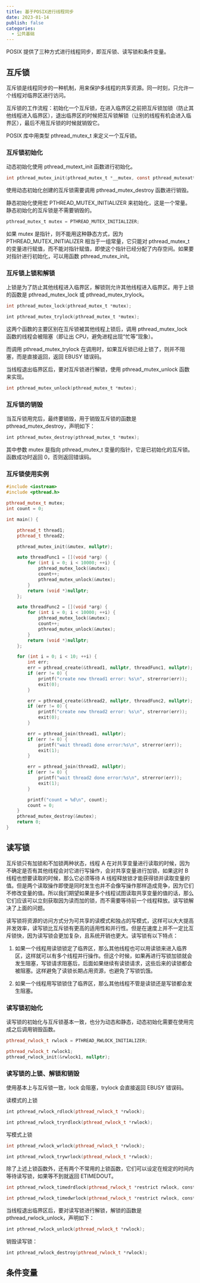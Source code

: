 ```yaml
---
title: 基于POSIX进行线程同步
date: 2023-01-14
publish: false
categories:
  - 公共基础
---
```


POSIX 提供了三种方式进行线程同步，即互斥锁、读写锁和条件变量。

## 互斥锁

互斥锁是线程同步的一种机制，用来保护多线程的共享资源。同一时刻，只允许一个线程对临界区进行访问。

互斥锁的工作流程：初始化一个互斥锁，在进入临界区之前把互斥锁加锁（防止其他线程进入临界区），退出临界区的时候把互斥锁解锁（让别的线程有机会进入临界区），最后不用互斥锁的时候就销毁它。

POSIX 库中用类型 pthread_mutex_t 来定义一个互斥锁。

### 互斥锁初始化

动态初始化使用 pthread_mutext_init 函数进行初始化。

```c
int pthread_mutex_init(pthread_mutex_t *__mutex, const pthread_mutexattr_t *__mutexattr);
```

使用动态初始化创建的互斥锁需要调用 pthread_mutex_destroy 函数进行销毁。

静态初始化使用宏 PTHREAD_MUTEX_INITIALIZER 来初始化，这是一个常量。静态初始化的互斥锁是不需要销毁的。

```c
pthread_mutex_t mutex = PTHREAD_MUTEX_INITIALIZER;
```

如果 mutex 是指针，则不能用这种静态方式，因为 PTHREAD_MUTEX_INITIALIZER 相当于一组常量，它只能对 pthread_mutex_t 的变量进行赋值，而不能对指针赋值，即使这个指针已经分配了内存空间。如果要对指针进行初始化，可以用函数 pthread_mutex_init。

### 互斥锁上锁和解锁

上锁是为了防止其他线程进入临界区，解锁则允许其他线程进入临界区。用于上锁的函数是 pthread_mutex_lock 或 pthread_mutex_trylock。

```c
int pthread_mutex_lock(pthread_mutex_t *mutex);​​

​​​​​​​int pthread_mutex_trylock(pthread_mutex_t *mutex);​​
```

这两个函数的主要区别在互斥锁被其他线程上锁后，调用 pthread_mutex_lock 函数的线程会被阻塞（即让出 CPU，避免进程出现“忙等”现象）。

而调用 pthread_mutex_trylock 在调用时，如果互斥锁已经上锁了，则并不阻塞，而是直接返回，返回 EBUSY 错误码。

当线程退出临界区后，要对互斥锁进行解锁，使用 pthread_mutex_unlock 函数来实现。

```c
int pthread_mutex_unlock(pthread_mutex_t *mutex);​​
```

### 互斥锁的销毁

当互斥锁用完后，最终要销毁，用于销毁互斥锁的函数是 pthread_mutex_destroy，声明如下：

```c
​​​​​​​int pthread_mutex_destroy(pthread_mutex_t *mutex);​​
```

其中参数 mutex 是指向 pthread_mutex_t 变量的指针，它是已初始化的互斥锁。函数成功时返回 0，否则返回错误码。

### 互斥锁使用实例

```cpp
#include <iostream>
#include <pthread.h>

pthread_mutex_t mutex;
int count = 0;

int main() {

    pthread_t thread1;
    pthread_t thread2;

    pthread_mutex_init(&mutex, nullptr);

    auto threadFunc1 = [](void *arg) {
        for (int i = 0; i < 10000; ++i) {
            pthread_mutex_lock(&mutex);
            count++;
            pthread_mutex_unlock(&mutex);
        }
        return (void *)nullptr;
    };

    auto threadFunc2 = [](void *arg) {
        for (int i = 0; i < 10000; ++i) {
            pthread_mutex_lock(&mutex);
            count++;
            pthread_mutex_unlock(&mutex);
        }
        return (void *)nullptr;
    };

    for (int i = 0; i < 10; ++i) {
        int err;
        err = pthread_create(&thread1, nullptr, threadFunc1, nullptr);
        if (err != 0) {
            printf("create new thread1 error: %s\n", strerror(err));
            exit(0);
        }

        err = pthread_create(&thread2, nullptr, threadFunc2, nullptr);
        if (err != 0) {
            printf("create new thread2 error: %s\n", strerror(err));
            exit(0);
        }

        err = pthread_join(thread1, nullptr);
        if (err != 0) {
            printf("wait thread1 done error:%s\n", strerror(err));
            exit(1);
        }

        err = pthread_join(thread2, nullptr);
        if (err != 0) {
            printf("wait thread2 done error:%s\n", strerror(err));
            exit(1);
        }

        printf("count = %d\n", count);
        count = 0;
    }
    pthread_mutex_destroy(&mutex);
    return 0;
}
```

## 读写锁

互斥锁只有加锁和不加锁两种状态，线程 A 在对共享变量进行读取的时候，因为不确定是否有其他线程会对它进行写操作，会对共享变量进行加锁，如果这时 B 线程也想要读取的时候，那么它必须等待 A 线程释放锁才能获得锁并读取变量的值。但是两个读取操作即使是同时发生也并不会像写操作那样造成竞争，因为它们不修改变量的值。所以我们期望如果是多个线程试图读取共享变量的值的话，那么它们应该可以立刻获取因为读而加的锁，而不需要等待前一个线程释放。读写锁解决了上面的问题。

读写锁将资源的访问方式分为可共享的读模式和独占的写模式，这样可以大大提高并发效率，读写锁比互斥锁有更高的适用性和并行性。但是在速度上并不一定比互斥锁快，因为读写锁会更加复杂，且系统开销也更大。读写锁有以下特点：

1. 如果一个线程用读锁锁定了临界区，那么其他线程也可以用读锁来进入临界区，这样就可以有多个线程并行操作。但这个时候，如果再进行写锁加锁就会发生阻塞，写锁请求阻塞后，后面如果继续有读锁请求，这些后来的读锁都会被阻塞。这样避免了读锁长期占用资源，也避免了写锁饥饿。

2. 如果一个线程用写锁锁住了临界区，那么其他线程不管是读锁还是写锁都会发生阻塞。

### 读写锁初始化

读写锁的初始化与互斥锁基本一致，也分为动态和静态，动态初始化需要在使用完成之后调用销毁函数。

```cpp
pthread_rwlock_t rwlock = PTHREAD_RWLOCK_INITIALIZER;

pthread_rwlock_t rwlock1;
pthread_rwlock_init(&rwlock1, nullptr);
```

### 读写锁的上锁、解锁和销毁

使用基本上与互斥锁一致，lock 会阻塞，trylock 会直接返回 EBUSY 错误码。

读模式的上锁

```cpp
​​​​​​​int pthread_rwlock_rdlock(pthread_rwlock_t *rwlock);​​

​​​​​​​int pthread_rwlock_tryrdlock(pthread_rwlock_t *rwlock);​​
```

写模式上锁

```cpp
int pthread_rwlock_wrlock(pthread_rwlock_t *rwlock);​​

​​​​​​​int pthread_rwlock_trywrlock(pthread_rwlock_t *rwlock);​​
```

除了上述上锁函数外，还有两个不常用的上锁函数，它们可以设定在规定的时间内等待读写锁，如果等不到就返回 ETIMEDOUT。

```cpp
int pthread_rwlock_timedrdlock(pthread_rwlock_t *restrict rwlock, const￼struct timespec *restrict abs_timeout);

int pthread_rwlock_timedwrlock(pthread_rwlock_t *restrict rwlock, const￼struct timespec *restrict abs_timeout);​
```

当线程退出临界区后，要对读写锁进行解锁，解锁的函数是 pthread_rwlock_unlock，声明如下：

```cpp
​​​​​​​int pthread_rwlock_unlock(pthread_rwlock_t *rwlock);​​
```

销毁读写锁：

```cpp
​​​​​​​int pthread_rwlock_destroy(pthread_rwlock_t *rwlock);​​
```

## 条件变量

